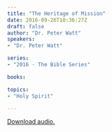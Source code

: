 ```yaml
---
title: "The Heritage of Mission"
date: 2016-09-26T10:36:27Z
draft: false
author: "Dr. Peter Watt"
speakers:
- "Dr. Peter Watt"

series:
- "2016 - The Bible Series"

books:

topics:
- "Holy Spirit"

---
```

[Download audio.](https://s3-eu-west-1.amazonaws.com/renownchurch/sermons/2016/09/2016-09-25_PeterWatt-Sunday_LQ.mp3)